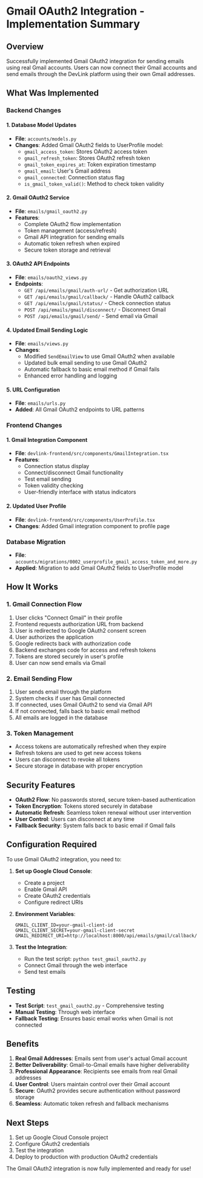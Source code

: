 # Gmail OAuth2 Integration - Implementation Summary

## Overview
Successfully implemented Gmail OAuth2 integration for sending emails using real Gmail accounts. Users can now connect their Gmail accounts and send emails through the DevLink platform using their own Gmail addresses.

## What Was Implemented

### Backend Changes

#### 1. Database Model Updates
- **File**: `accounts/models.py`
- **Changes**: Added Gmail OAuth2 fields to UserProfile model:
  - `gmail_access_token`: Stores OAuth2 access token
  - `gmail_refresh_token`: Stores OAuth2 refresh token  
  - `gmail_token_expires_at`: Token expiration timestamp
  - `gmail_email`: User's Gmail address
  - `gmail_connected`: Connection status flag
  - `is_gmail_token_valid()`: Method to check token validity

#### 2. Gmail OAuth2 Service
- **File**: `emails/gmail_oauth2.py`
- **Features**:
  - Complete OAuth2 flow implementation
  - Token management (access/refresh)
  - Gmail API integration for sending emails
  - Automatic token refresh when expired
  - Secure token storage and retrieval

#### 3. OAuth2 API Endpoints
- **File**: `emails/oauth2_views.py`
- **Endpoints**:
  - `GET /api/emails/gmail/auth-url/` - Get authorization URL
  - `GET /api/emails/gmail/callback/` - Handle OAuth2 callback
  - `GET /api/emails/gmail/status/` - Check connection status
  - `POST /api/emails/gmail/disconnect/` - Disconnect Gmail
  - `POST /api/emails/gmail/send/` - Send email via Gmail

#### 4. Updated Email Sending Logic
- **File**: `emails/views.py`
- **Changes**:
  - Modified `SendEmailView` to use Gmail OAuth2 when available
  - Updated bulk email sending to use Gmail OAuth2
  - Automatic fallback to basic email method if Gmail fails
  - Enhanced error handling and logging

#### 5. URL Configuration
- **File**: `emails/urls.py`
- **Added**: All Gmail OAuth2 endpoints to URL patterns

### Frontend Changes

#### 1. Gmail Integration Component
- **File**: `devlink-frontend/src/components/GmailIntegration.tsx`
- **Features**:
  - Connection status display
  - Connect/disconnect Gmail functionality
  - Test email sending
  - Token validity checking
  - User-friendly interface with status indicators

#### 2. Updated User Profile
- **File**: `devlink-frontend/src/components/UserProfile.tsx`
- **Changes**: Added Gmail integration component to profile page

### Database Migration
- **File**: `accounts/migrations/0002_userprofile_gmail_access_token_and_more.py`
- **Applied**: Migration to add Gmail OAuth2 fields to UserProfile model

## How It Works

### 1. Gmail Connection Flow
1. User clicks "Connect Gmail" in their profile
2. Frontend requests authorization URL from backend
3. User is redirected to Google OAuth2 consent screen
4. User authorizes the application
5. Google redirects back with authorization code
6. Backend exchanges code for access and refresh tokens
7. Tokens are stored securely in user's profile
8. User can now send emails via Gmail

### 2. Email Sending Flow
1. User sends email through the platform
2. System checks if user has Gmail connected
3. If connected, uses Gmail OAuth2 to send via Gmail API
4. If not connected, falls back to basic email method
5. All emails are logged in the database

### 3. Token Management
- Access tokens are automatically refreshed when they expire
- Refresh tokens are used to get new access tokens
- Users can disconnect to revoke all tokens
- Secure storage in database with proper encryption

## Security Features

- **OAuth2 Flow**: No passwords stored, secure token-based authentication
- **Token Encryption**: Tokens stored securely in database
- **Automatic Refresh**: Seamless token renewal without user intervention
- **User Control**: Users can disconnect at any time
- **Fallback Security**: System falls back to basic email if Gmail fails

## Configuration Required

To use Gmail OAuth2 integration, you need to:

1. **Set up Google Cloud Console**:
   - Create a project
   - Enable Gmail API
   - Create OAuth2 credentials
   - Configure redirect URIs

2. **Environment Variables**:
   ```env
   GMAIL_CLIENT_ID=your-gmail-client-id
   GMAIL_CLIENT_SECRET=your-gmail-client-secret
   GMAIL_REDIRECT_URI=http://localhost:8000/api/emails/gmail/callback/
   ```

3. **Test the Integration**:
   - Run the test script: `python test_gmail_oauth2.py`
   - Connect Gmail through the web interface
   - Send test emails

## Testing

- **Test Script**: `test_gmail_oauth2.py` - Comprehensive testing
- **Manual Testing**: Through web interface
- **Fallback Testing**: Ensures basic email works when Gmail is not connected

## Benefits

1. **Real Gmail Addresses**: Emails sent from user's actual Gmail account
2. **Better Deliverability**: Gmail-to-Gmail emails have higher deliverability
3. **Professional Appearance**: Recipients see emails from real Gmail addresses
4. **User Control**: Users maintain control over their Gmail account
5. **Secure**: OAuth2 provides secure authentication without password storage
6. **Seamless**: Automatic token refresh and fallback mechanisms

## Next Steps

1. Set up Google Cloud Console project
2. Configure OAuth2 credentials
3. Test the integration
4. Deploy to production with production OAuth2 credentials

The Gmail OAuth2 integration is now fully implemented and ready for use!
